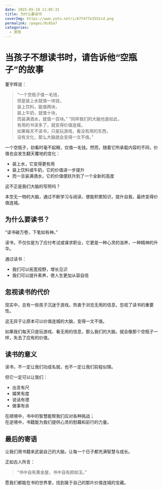 ```yaml
---
date: 2025-05-18 11:05:31
title: 为什么要读书
coverImg: https://www.yotu.net/i/67f4f7e3552cd.png
permalink: /pages/9c65a7
categories:
  - 感悟
---
```


# 当孩子不想读书时，请告诉他“空瓶子”的故事

董宇辉说：

> “一个空瓶子值一毛钱，  
> 但是装上水就值一块钱，  
> 装上饮料，能值两块，  
> 装上牛奶，就值十块，  
> 而装满酒水，就值一百块。”
> “同样我们的大脑也是如此，  
> 有用的书读多了，就变得价值连城，  
> 如果每天不读书，只是玩游戏，看没有用的东西，  
> 没有文化，那么大脑就会变得一文不值。”

一个空瓶子，初看时毫不起眼，仅值一毛钱。然而，随着它所承载内容的不同，价值也会发生翻天覆地的变化：

- 装上水，它变得更有用  
- 装上饮料或牛奶，它的价值进一步提升  
- 而一旦装满酒水，它的价值便跃升到了一个全新的高度

这不正是我们大脑的写照吗？

本空无一物的大脑，通过不断学习与阅读，便能积累知识，提升自我，最终变得价值连城。

## 为什么要读书？

“读书破万卷，下笔如有神。”

读书，不仅仅是为了应付考试或谋求职业，它更是一种心灵的滋养，一种精神的升华。

通过读书：

- 我们可以拓宽视野，增长见识  
- 我们可以提升素养，使人生更加从容自信

## 忽视读书的代价

现实中，总有一些孩子沉迷于游戏，热衷于浏览无用的信息，忽视了读书的重要性。

这无异于让原本可以价值连城的大脑，变得一文不值。

如果我们每天只是玩游戏、看无用的信息，那么我们的大脑，就会像那个空瓶子一样，失去了应有的价值。

## 读书的意义

读书，不一定让我们功成名就，也不一定让我们前程似锦。

但它一定可以让我们：

- 出言有尺  
- 嬉笑有度  
- 说话有德  
- 做事有余

在顺境中，书中的智慧能帮我们应对各种挑战；  
在逆境中，书籍能为我们提供心灵的慰藉和前行的力量。

## 最后的寄语

让我们用书籍来武装自己的大脑，让每一个日子都充满智慧与成长。

正如古人所言：

> “书中自有黄金屋，书中自有颜如玉。”

愿我们都能在书的世界里，找到属于自己的那片价值连城的宝藏。
